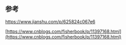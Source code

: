 ## 参考

https://www.jianshu.com/p/625824c067e6

[https://www.cnblogs.com/fisherbook/p/11397168.html](https://www.cnblogs.com/fisherbook/p/11397168.html)

